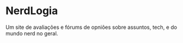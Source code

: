 # NerdLogia
Um site de avaliações e fórums de opniões sobre assuntos, tech, e do mundo nerd no geral.

